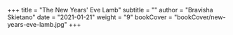 +++
title = "The New Years' Eve Lamb"
subtitle = ""
author = "Bravisha Skietano"
date = "2021-01-21"
weight = "9"
bookCover = "bookCover/new-years-eve-lamb.jpg"
+++


